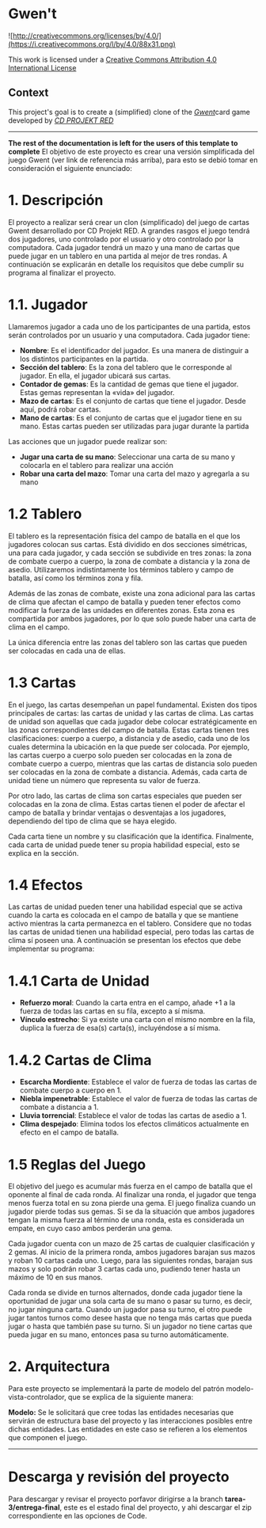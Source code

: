 # Gwen't

![http://creativecommons.org/licenses/by/4.0/](https://i.creativecommons.org/l/by/4.0/88x31.png)

This work is licensed under a
[Creative Commons Attribution 4.0 International License](http://creativecommons.org/licenses/by/4.0/)

Context
-------

This project's goal is to create a (simplified) clone of the
[_Gwent_](https://www.playgwent.com/en)card game developed by [_CD PROJEKT RED_](https://cdprojektred.com/en/)

---

**The rest of the documentation is left for the users of this template to complete**
El objetivo de este proyecto es crear una versión simplificada del juego Gwent (ver link de referencia más arriba), para esto se debió tomar en consideración el siguiente enunciado:

# 1. Descripción

El proyecto a realizar será crear un clon (simplificado) del juego de cartas Gwent desarrollado por CD Projekt RED. A grandes rasgos el juego tendrá dos jugadores, uno controlado por el usuario y otro controlado por la computadora. Cada jugador tendrá un mazo y una mano de cartas que puede jugar en un tablero en una partida al mejor de tres rondas. A continuación se explicarán en detalle los requisitos que debe cumplir su programa al finalizar el proyecto.

# 1.1. Jugador

Llamaremos jugador a cada uno de los participantes de una partida, estos serán controlados por un usuario y una
computadora.
Cada jugador tiene:

* **Nombre**: Es el identificador del jugador. Es una manera de distinguir a los distintos participantes en la partida.
* **Sección del tablero**: Es la zona del tablero que le corresponde al jugador. En ella, el jugador ubicará sus cartas.
* **Contador de gemas**: Es la cantidad de gemas que tiene el jugador. Estas gemas representan la «vida» del jugador.
* **Mazo de cartas**: Es el conjunto de cartas que tiene el jugador. Desde aquí, podrá robar cartas.
* **Mano de cartas**: Es el conjunto de cartas que el jugador tiene en su mano. Estas cartas pueden ser utilizadas para jugar durante la partida

Las acciones que un jugador puede realizar son:

* **Jugar una carta de su mano**: Seleccionar una carta de su mano y colocarla en el tablero para realizar una acción
* **Robar una carta del mazo**: Tomar una carta del mazo y agregarla a su mano

# 1.2 Tablero
El tablero es la representación física del campo de batalla en el que los jugadores colocan sus cartas. Está dividido en dos secciones simétricas, una para cada jugador, y cada sección se subdivide en tres zonas: la zona de combate cuerpo a cuerpo, la zona de combate a distancia y la zona de asedio. Utilizaremos indistintamente los términos tablero y campo de batalla, así como los términos zona y fila.

Además de las zonas de combate, existe una zona adicional para las cartas de clima que afectan el campo de batalla y pueden tener efectos como modificar la fuerza de las unidades en diferentes zonas. Esta zona es compartida por ambos jugadores, por lo que solo puede haber una carta de clima en el campo.

La única diferencia entre las zonas del tablero son las cartas que pueden ser colocadas en cada una de ellas.

# 1.3 Cartas
En el juego, las cartas desempeñan un papel fundamental. Existen dos tipos principales de cartas: las cartas de unidad y las cartas de clima. Las cartas de unidad son aquellas que cada jugador debe colocar estratégicamente en las zonas correspondientes del campo de batalla. Estas cartas tienen tres clasificaciones: cuerpo a cuerpo, a distancia y de asedio, cada uno de los cuales determina la ubicación en la que puede ser colocada. Por ejemplo, las cartas cuerpo a cuerpo solo pueden ser colocadas en la zona de combate cuerpo a cuerpo, mientras que las cartas de distancia solo pueden ser colocadas en la zona de combate a distancia. Además, cada carta de unidad tiene un número que representa su valor de fuerza.

Por otro lado, las cartas de clima son cartas especiales que pueden ser colocadas en la zona de clima. Estas cartas tienen el poder de afectar el campo de batalla y brindar ventajas o desventajas a los jugadores, dependiendo del tipo de clima que se haya elegido.

Cada carta tiene un nombre y su clasificación que la identifica. Finalmente, cada carta de unidad puede tener su propia habilidad especial, esto se explica en la sección.

# 1.4 Efectos
Las cartas de unidad pueden tener una habilidad especial que se activa cuando la carta es colocada en el campo de batalla y que se mantiene activo mientras la carta permanezca en el tablero. Considere que no todas las cartas de unidad tienen una habilidad especial, pero todas las cartas de clima sí poseen una.
A continuación se presentan los efectos que debe implementar su programa:

# 1.4.1 Carta de Unidad
* **Refuerzo moral**: Cuando la carta entra en el campo, añade +1 a la fuerza de todas las cartas en su fila, excepto a sí misma.
* **Vínculo estrecho**: Si ya existe una carta con el mismo nombre en la fila, duplica la fuerza de esa(s) carta(s), incluyéndose a sí misma.

# 1.4.2 Cartas de Clima
* **Escarcha Mordiente**: Establece el valor de fuerza de todas las cartas de combate cuerpo a cuerpo en 1.
* **Niebla impenetrable**: Establece el valor de fuerza de todas las cartas de combate a distancia a 1.
* **Lluvia torrencial**: Establece el valor de todas las cartas de asedio a 1.
* **Clima despejado**: Elimina todos los efectos climáticos actualmente en efecto en el campo de batalla.

# 1.5 Reglas del Juego

El objetivo del juego es acumular más fuerza en el campo de batalla que el oponente al final de cada ronda. Al finalizar una ronda, el jugador que tenga menos fuerza total en su zona pierde una gema. El juego finaliza cuando un jugador pierde todas sus gemas. Si se da la situación que ambos jugadores tengan la misma fuerza al término de una ronda, esta es considerada un empate, en cuyo caso ambos perderán una gema.

Cada jugador cuenta con un mazo de 25 cartas de cualquier clasificación y 2 gemas. Al inicio de la primera ronda, ambos jugadores barajan sus mazos y roban 10 cartas cada uno. Luego, para las siguientes rondas, barajan sus mazos y solo podrán robar 3 cartas cada uno, pudiendo tener hasta un máximo de 10 en sus manos.

Cada ronda se divide en turnos alternados, donde cada jugador tiene la oportunidad de jugar una sola carta de su mano o pasar su turno, es decir, no jugar ninguna carta. Cuando un jugador pasa su turno, el otro puede jugar tantos turnos como desee hasta que no tenga más cartas que pueda jugar o hasta que también pase su turno. Si un jugador no tiene cartas que pueda jugar en su mano, entonces pasa su turno automáticamente.

# 2. Arquitectura
Para este proyecto se implementará la parte de modelo del patrón modelo-vista-controlador, que se explica de la siguiente manera:

**Modelo:** Se le solicitará que cree todas las entidades necesarias que servirán de estructura base del proyecto y las interacciones posibles entre dichas entidades. Las entidades en este caso se refieren a los
elementos que componen el juego.

-------
# Descarga y revisión del proyecto

Para descargar y revisar el proyecto porfavor dirigirse a la branch **tarea-3/entrega-final**, este es el estado final del proyecto,  y ahi descargar el zip correspondiente en las opciones de Code.

